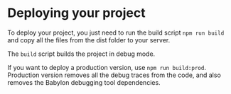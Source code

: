 # Deploying your project

To deploy your project, you just need to run the build script `npm run build` and copy all the files from the dist folder to your server.

The `build` script builds the project in debug mode.

If you want to deploy a production version, use `npm run build:prod`. Production version removes all the debug traces from the code, and also removes the Babylon debugging tool dependencies.